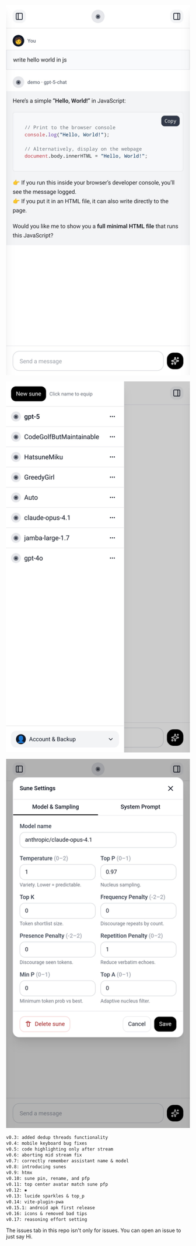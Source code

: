 ![Main](./docs/appstore_content/screenshot1.jpg)

![Sunes](./docs/appstore_content/screenshot2.jpg)

![Setting](./docs/appstore_content/screenshot3.jpg)
```
v0.3: added dedup threads functionality
v0.4: mobile keyboard bug fixes
v0.5: code highlighting only after stream
v0.6: aborting mid stream fix
v0.7: correctly remember assistant name & model
v0.8: introducing sunes
v0.9: htmx
v0.10: sune pin, rename, and pfp
v0.11: top center avatar match sune pfp
v0.12: ✺
v0.13: lucide sparkles & top_p
v0.14: vite-plugin-pwa
v0.15.1: android apk first release
v0.16: icons & removed bad tips
v0.17: reasoning effort setting
```


The issues tab in this repo isn't only for issues. You can open an issue to just say Hi.
